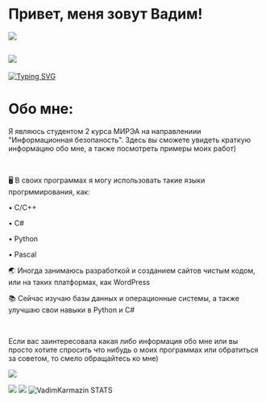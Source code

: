 <h1>Привет, меня зовут Вадим!</h1>

![](https://komarev.com/ghpvc/?username=VadimKarmazin&label=PROFILE+VIEWS+(просмотров+профиля))


![](https://i.pinimg.com/originals/d1/70/c4/d170c4a28d1552c8382fadb824d6d3e1.gif)
---


[![Typing SVG](https://readme-typing-svg.herokuapp.com?color=800080&lines=Cyber+security+student)](https://git.io/typing-svg)
<h1>Обо мне:</h1>
<p>Я являюсь студентом 2 курса МИРЭА на направлениии "Информационная безопаность". Здесь вы сможете увидеть краткую информацию обо мне, а также посмотреть примеры моих работ)</p>
</br>
<p>🖥️ В своих программах я могу использовать такие языки прогрммирования, как:</p>
<p>• C/C++</p>
<p>• C#</p>
<p>• Python</p>
<p>• Pascal</p>
<p>🌏 Иногда занимаюсь разработкой и созданием сайтов чистым кодом, или на таких платформах, как WordPress</p>
<p>📚 Сейчас изучаю базы данных и операционные системы, а также улучшаю свои навыки в Python и C#</p>
</br>
<p>Если вас заинтересовала какая либо информация обо мне или вы просто хотите спросить что нибудь о моих программах или обратиться за советом, то смело обращайтесь ко мне)</p>

![](https://github-profile-summary-cards.vercel.app/api/cards/profile-details?username=VadimKarmazin&theme=midnight-purple)

![](https://github-profile-summary-cards.vercel.app/api/cards/repos-per-language?username=VadimKarmazin&theme=midnight-purple)
![](https://github-profile-summary-cards.vercel.app/api/cards/stats?username=VadimKarmazin&theme=midnight-purple)
![VadimKarmazin STATS](https://github-readme-stats.vercel.app/api?username=VadimKarmazin&show_icons=true&theme=midnight-purple)



